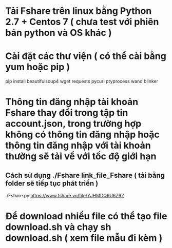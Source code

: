 # Tải Fshare trên linux bằng Python 2.7 + Centos 7 ( chưa test với phiên bản python và OS khác )

# Cài đặt các thư viện ( có thể cài bằng yum  hoặc pip )

pip install beautifulsoup4 wget requests pycurl ptyprocess wand blinker

# Thông tin đăng nhập tài khoản Fshare thay đổi trong tập tin account.json, trong trường hợp không có thông tin đăng nhập hoặc thông tin đăng nhập với tài khoản thường sẽ tải về với tốc độ giới hạn

## Cách sử dụng ./Fshare link_file_Fshare ( tải bằng folder sẽ tiếp tục phát triển )

./Fshare.py https://www.fshare.vn/file/YJHMDQ9U6Z9Z

# Để download nhiều file có thể tạo file download.sh và chạy sh download.sh ( xem file mẫu đi kèm )

